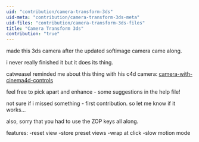```yaml
---
uid: "contribution/camera-transform-3ds"
uid-meta: "contribution/camera-transform-3ds-meta"
uid-files: "contribution/camera-transform-3ds-files"
title: "Camera Transform 3ds"
contribution: "true"
---
```


made this 3ds camera after the updated softimage camera came along.

i never really finished it but it does its thing.

catweasel reminded me about this thing with his c4d camera:
[camera-with-cinema4d-controls](xref:contribution/camera-with-cinema4d-controls)


feel free to pick apart and enhance - some suggestions in the help file!

not sure if i missed something - first contribution.
so let me know if it works...

also, sorry that you had to use the ZOP keys all along.

features:
-reset view
-store preset views
-wrap at click
-slow motion mode

